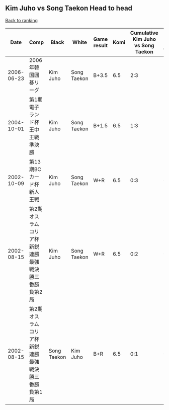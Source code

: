## Kim Juho vs Song Taekon Head to head

[Back to ranking](../../index.md)




| **Date** | **Comp** | **Black** | **White** | **Game result** | **Komi** | **Cumulative Kim Juho vs Song Taekon** | **Kim Juho streak** | **Song Taekon streak** | 
| --- | --- | --- | --- | --- | --- | --- | --- | --- |
| 2006-06-23 | 2006年韓国囲碁リーグ | Kim Juho | Song Taekon | B+3.5 | 6.5 | 2:3 | 2 | 0 | 
| 2004-10-01 | 第1期電子ランド杯王中王戦準決勝 | Kim Juho | Song Taekon | B+1.5 | 6.5 | 1:3 | 1 | 0 | 
| 2002-10-09 | 第13期BCカード杯新人王戦 | Kim Juho | Song Taekon | W+R | 6.5 | 0:3 | 0 | 3 | 
| 2002-08-15 | 第2期オスラムコリア杯新鋭連勝最強戦決勝三番勝負第2局 | Kim Juho | Song Taekon | W+R | 6.5 | 0:2 | 0 | 2 | 
| 2002-08-15 | 第2期オスラムコリア杯新鋭連勝最強戦決勝三番勝負第1局 | Song Taekon | Kim Juho | B+R | 6.5 | 0:1 | 0 | 1 |




